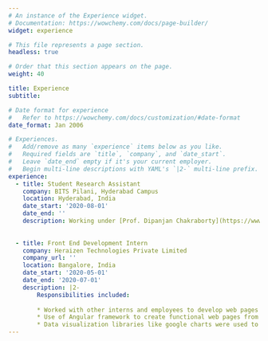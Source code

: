 ```yaml
---
# An instance of the Experience widget.
# Documentation: https://wowchemy.com/docs/page-builder/
widget: experience

# This file represents a page section.
headless: true

# Order that this section appears on the page.
weight: 40

title: Experience
subtitle:

# Date format for experience
#   Refer to https://wowchemy.com/docs/customization/#date-format
date_format: Jan 2006

# Experiences.
#   Add/remove as many `experience` items below as you like.
#   Required fields are `title`, `company`, and `date_start`.
#   Leave `date_end` empty if it's your current employer.
#   Begin multi-line descriptions with YAML's `|2-` multi-line prefix.
experience:
  - title: Student Research Assistant
    company: BITS Pilani, Hyderabad Campus
    location: Hyderabad, India
    date_start: '2020-08-01'
    date_end: ''
    description: Working under [Prof. Dipanjan Chakraborty](https://www.bits-pilani.ac.in/hyderabad/dipanjan/Profile) for constructing a Voice Information Retrieval system
    
    
  - title: Front End Development Intern
    company: Heraizen Technologies Private Limited
    company_url: ''
    location: Bangalore, India
    date_start: '2020-05-01'
    date_end: '2020-07-01'
    description: |2-
        Responsibilities included:
        
        * Worked with other interns and employees to develop web pages for an education management software
        * Use of Angular framework to create functional web pages from given interface mockups
        * Data visualization libraries like google charts were used to display Program Outcomes and Course Outcomes for the software
---
```

